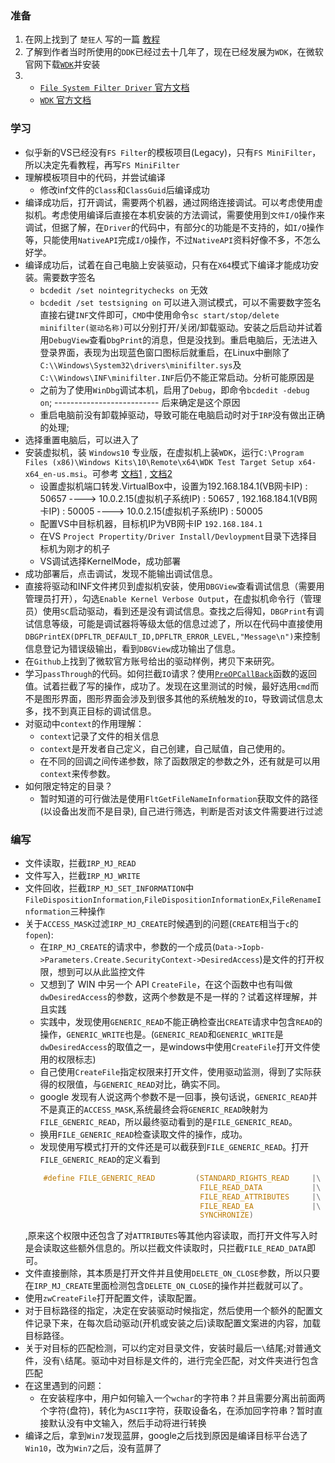 ### 准备
1. 在网上找到了 `楚狂人` 写的一篇 [教程](http://file3.data.weipan.cn.wscdns.com/41553047/2471e7782fee3cedbaae7014a2e9c593beef9c18?ip=1524395329,222.20.30.243&ssig=NCVoxrsmQW&Expires=1524395929&KID=sae,l30zoo1wmz&fn=Windows%20%E6%96%87%E4%BB%B6%E7%B3%BB%E7%BB%9F%E8%BF%87%E6%BB%A4%E9%A9%B1%E5%8A%A8%E5%BC%80%E5%8F%91%E6%95%99%E7%A8%8B%EF%BC%88%E7%AC%AC%E4%BA%8C%E7%89%88%EF%BC%89.pdf&skiprd=2&se_ip_debug=222.20.30.243&corp=2&from=1221134)
2. 了解到作者当时所使用的`DDK`已经过去十几年了，现在已经发展为`WDK`，在微软官网下载[`WDK`](https://docs.microsoft.com/en-us/windows-hardware/drivers/download-the-wdk)并安装
3. 	
	+ [`File System Filter Driver` 官方文档](https://docs.microsoft.com/zh-cn/windows-hardware/drivers/ifs/file-system-filter-drivers)
	+ [`WDK` 官方文档](https://docs.microsoft.com/en-us/windows-hardware/drivers/)

### 学习
* 似乎新的VS已经没有`FS Filter`的模板项目(Legacy)，只有`FS MiniFilter`，所以决定先看教程，再写`FS MiniFilter`
* 理解模板项目中的代码，并尝试编译
	+ 修改inf文件的`Class`和`ClassGuid`后编译成功
* 编译成功后，打开调试，需要两个机器，通过网络连接调试。可以考虑使用虚拟机。考虑使用编译后直接在本机安装的方法调试，需要使用到`文件I/O`操作来调试，但据了解，在`Driver`的代码中，有部分`C`的功能是不支持的，如`I/O`操作等，只能使用`NativeAPI`完成`I/O`操作，不过`NativeAPI`资料好像不多，不怎么好学。
* 编译成功后，试着在自己电脑上安装驱动，只有在`X64`模式下编译才能成功安装。需要数字签名
	+ `bcdedit /set nointegritychecks on` 无效
	+ `bcdedit /set testsigning on` 可以进入测试模式，可以不需要数字签名
直接右键`INF`文件即可，`CMD`中使用命令`sc start/stop/delete minifilter(驱动名称)`可以分别打开/关闭/卸载驱动。安装之后启动并试着用`DebugView`查看`DbgPrint`的消息，但是没找到。重启电脑后，无法进入登录界面，表现为出现蓝色窗口图标后就重启，在Linux中删除了`C:\\Windows\System32\drivers\minifilter.sys`及`C:\\Windows\INF\minifilter.INF`后仍不能正常启动。分析可能原因是
    + 之前为了使用`WinDbg`调试本机，启用了`Debug`，即命令`bcdedit -debug on`; -------------------------- 后来确定是这个原因
    + 重启电脑前没有卸载掉驱动，导致可能在电脑启动时对于`IRP`没有做出正确的处理;
* 选择重置电脑后，可以进入了
* 安装虚拟机，装 `Windows10` 专业版，在虚拟机上装`WDK`，运行`C:\Program Files (x86)\Windows Kits\10\Remote\x64\WDK Test Target Setup x64-x64_en-us.msi`。可参考 [文档1](https://docs.microsoft.com/zh-cn/windows-hardware/drivers/gettingstarted/provision-a-target-computer-wdk-8-1) , [文档2](https://docs.microsoft.com/zh-CN/windows-hardware/drivers/develop/deploying-a-driver-to-a-test-computer)
	+ 设置虚拟机端口转发.VirtualBox中，设置为192.168.184.1(VB网卡IP) : 50657 ----> 10.0.2.15(虚拟机子系统IP) : 50657 , 192.168.184.1(VB网卡IP) : 50005 ----> 10.0.2.15(虚拟机子系统IP) : 50005 
	+ 配置VS中目标机器，目标机IP为VB网卡IP `192.168.184.1`
	+ 在VS `Project Propertity/Driver Install/Devloypment`目录下选择目标机为刚才的机子
	+ VS调试选择KernelMode，成功部署
* 成功部署后，点击调试，发现不能输出调试信息。
* 直接将驱动和INF文件拷贝到虚拟机安装，使用`DBGView`查看调试信息（需要用管理员打开），勾选`Enable Kernel Verbose Output`，在虚拟机命令行（管理员）使用`SC`启动驱动，看到还是没有调试信息。查找之后得知，`DBGPrint`有调试信息等级，可能是调试器将等级太低的信息过滤了，所以在代码中直接使用`DBGPrintEX(DPFLTR_DEFAULT_ID,DPFLTR_ERROR_LEVEL,"Message\n")`来控制信息登记为错误级输出，看到`DBGView`成功输出了信息。
* 在`Github`上找到了微软官方账号给出的驱动样例，拷贝下来研究。
* 学习`passThrough`的代码。如何拦截`IO`请求？使用[`PreOPCallBack`](https://docs.microsoft.com/en-us/windows-hardware/drivers/ddi/content/fltkernel/nc-fltkernel-pflt_pre_operation_callback)函数的返回值。试着拦截了写的操作，成功了。发现在这里测试的时候，最好选用`cmd`而不是图形界面，图形界面会涉及到很多其他的系统触发的`IO`，导致调试信息太多，找不到真正目标的调试信息。
* 对驱动中`context`的作用理解：
	+ `context`记录了文件的相关信息
	+ `context`是开发者自己定义，自己创建，自己赋值，自己使用的。
	+ 在不同的回调之间传递参数，除了函数限定的参数之外，还有就是可以用`context`来传参数。
* 如何限定特定的目录？
	+ 暂时知道的可行做法是使用`FltGetFileNameInformation`获取文件的路径(以设备出发而不是目录), 自己进行筛选，判断是否对该文件需要进行过滤


### 编写
* 文件读取，拦截`IRP_MJ_READ`
* 文件写入，拦截`IRP_MJ_WRITE`
* 文件回收，拦截`IRP_MJ_SET_INFORMATION`中`FileDispositionInformation`,`FileDispositionInformationEx`,`FileRenameInformation`三种操作
* 关于`ACCESS_MASK`过滤`IRP_MJ_CREATE`时候遇到的问题(`CREATE`相当于`c`的`fopen`):
	+ 在`IRP_MJ_CREATE`的请求中，参数的一个成员(`Data->Iopb->Parameters.Create.SecurityContext->DesiredAccess`)是文件的打开权限，想到可以从此监控文件
	+ 又想到了 WIN 中另一个 API `CreateFile`，在这个函数中也有叫做`dwDesiredAccess`的参数，这两个参数是不是一样的？试着这样理解，并且实践
	+ 实践中，发现使用`GENERIC_READ`不能正确检查出`CREATE`请求中包含`READ`的操作，`GENERIC_WRITE`也是。(`GENERIC_READ`和`GENERIC_WRITE`是`dwDesiredAccess`的取值之一，是windows中使用`CreateFile`打开文件使用的权限标志)
	+ 自己使用`CreateFile`指定权限来打开文件，使用驱动监测，得到了实际获得的权限值，与`GENERIC_READ`对比，确实不同。
	+ google 发现有人说这两个参数不是一回事，换句话说，`GENERIC_READ`并不是真正的`ACCESS_MASK`,系统最终会将`GENERIC_READ`映射为`FILE_GENERIC_READ`，所以最终驱动看到的是`FILE_GENERIC_READ`。
	+ 换用`FILE_GENERIC_READ`检查读取文件的操作，成功。
	+ 发现使用写模式打开的文件还是可以截获到`FILE_GENERIC_READ`。打开`FILE_GENERIC_READ`的定义看到
	```C
		#define FILE_GENERIC_READ         (STANDARD_RIGHTS_READ     |\
		                                   FILE_READ_DATA           |\
		                                   FILE_READ_ATTRIBUTES     |\
		                                   FILE_READ_EA             |\
		                                   SYNCHRONIZE)
    ```	
	,原来这个权限中还包含了对`ATTRIBUTES`等其他内容读取，而打开文件写入时是会读取这些额外信息的。所以拦截文件读取时，只拦截`FILE_READ_DATA`即可。
* 文件直接删除，其本质是打开文件并且使用`DELETE_ON_CLOSE`参数，所以只要在`IRP_MJ_CREATE`里面检测包含`DELETE_ON_CLOSE`的操作并拦截就可以了。
* 使用`zwCreateFile`打开配置文件，读取配置。
* 对于目标路径的指定，决定在安装驱动时候指定，然后使用一个额外的配置文件记录下来，在每次启动驱动(开机或安装之后)读取配置文案进的内容，加载目标路径。
* 关于对目标的匹配检测，可以约定对目录文件，安装时最后一`\`结尾;对普通文件，没有`\`结尾。驱动中对目标是文件的，进行完全匹配，对文件夹进行包含匹配
* 在这里遇到的问题：
	+ 在安装程序中，用户如何输入一个`wchar`的字符串？并且需要分离出前面两个字符(盘符)，转化为`ASCII`字符，获取设备名，在添加回字符串？暂时直接默认没有中文输入，然后手动将进行转换
* 编译之后，拿到`Win7`发现蓝屏，google之后找到原因是编译目标平台选了`Win10`，改为`Win7`之后，没有蓝屏了